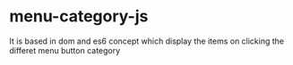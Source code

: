 # menu-category-js
It is based in dom and es6 concept which display the items on clicking the differet menu button category
